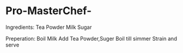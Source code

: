 # Pro-MasterChef-
Ingredients:
Tea Powder
Milk
Sugar

Preperation:
Boil Milk
Add Tea Powder,Suger
Boil till simmer
Strain and serve

